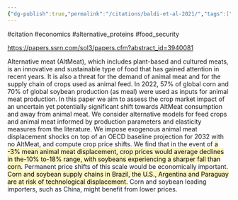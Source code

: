 ```yaml
---
{"dg-publish":true,"permalink":"/citations/baldi-et-al-2021/","tags":["animal_feed"],"created":"2025-10-23T17:42:45.895+01:00","updated":"2025-10-23T19:18:51.104+01:00"}
---
```


#citation #economics #alternative_proteins #food_security 

https://papers.ssrn.com/sol3/papers.cfm?abstract_id=3940081

Alternative meat (AltMeat), which includes plant-based and cultured meats, is an innovative and sustainable type of food that has gained attention in recent years. It is also a threat for the demand of animal meat and for the supply chain of crops used as animal feed. In 2022, 57% of global corn and 70% of global soybean production (as meal) were used as inputs for animal meat production. In this paper we aim to assess the crop market impact of an uncertain yet potentially significant shift towards AltMeat consumption and away from animal meat. We consider alternative models for feed crops and animal meat informed by production parameters and elasticity measures from the literature. We impose exogenous animal meat displacement shocks on top of an OECD baseline projection for 2032 with no AltMeat, and compute crop price shifts. We find that in the event of <mark style="background: #FFF3A3A6;">a -3% mean animal meat displacement, crop prices would average declines in the-10% to-18% range, with soybeans experiencing a sharper fall than corn.</mark> Permanent price shifts of this scale would be economically important. <mark style="background: #FFF3A3A6;">Corn and soybean supply chains in Brazil, the U.S., Argentina and Paraguay are at risk of technological displacement.</mark> Corn and soybean leading importers, such as China, might benefit from lower prices.